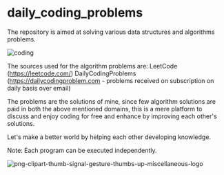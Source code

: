 # daily_coding_problems
The repository is aimed at solving various data structures and algorithms problems.

![coding](https://user-images.githubusercontent.com/83579289/160063995-4ec46a76-5e3f-4a67-ba3b-ff914735b5c9.jpeg)

The sources used for the algorithm problems are:
  LeetCode (https://leetcode.com/)
  DailyCodingProblems (https://dailycodingproblem.com - problems received on subscription on daily basis over email)

The problems are the solutions of mine, since few algorithm solutions are paid in both the above mentioned domains, this is a mere platform to discuss
and enjoy coding for free and enhance by improving each other's solutions.

Let's make a better world by helping each other developing knowledge.

Note: Each program can be executed independently.

![png-clipart-thumb-signal-gesture-thumbs-up-miscellaneous-logo](https://user-images.githubusercontent.com/83579289/160064174-45fce2c9-b611-49b3-9c3c-808f7c638b6c.png)
